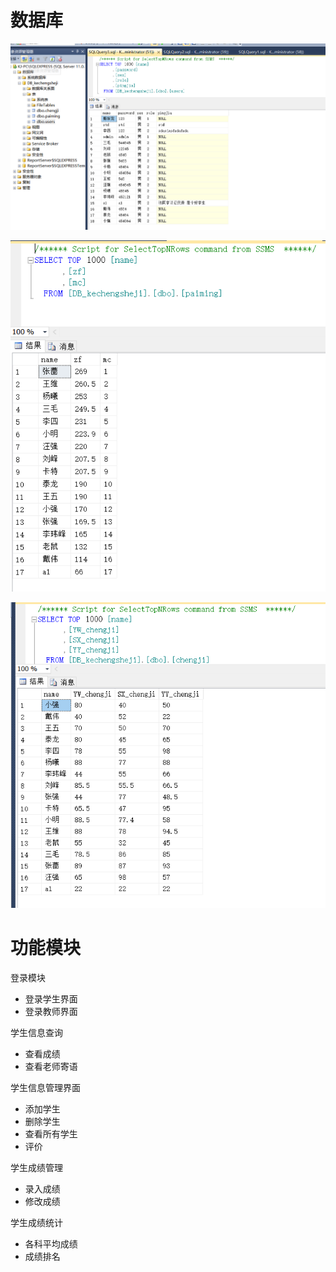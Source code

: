 # 数据库

![image-20201206100259103](image-20201206100259103.png)

![image-20201206100334169](image-20201206100334169.png)

![image-20201206100404690](image-20201206100404690.png)

# 功能模块

登录模块

- 登录学生界面
- 登录教师界面

学生信息查询

- 查看成绩
- 查看老师寄语

学生信息管理界面

- 添加学生
- 删除学生
- 查看所有学生
- 评价

学生成绩管理

- 录入成绩
- 修改成绩

学生成绩统计

- 各科平均成绩
- 成绩排名



